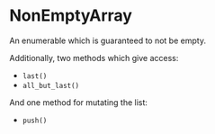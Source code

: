 # NonEmptyArray

An enumerable which is guaranteed to not be empty.

Additionally, two methods which give access:

* `last()`
* `all_but_last()`

And one method for mutating the list:

* `push()`